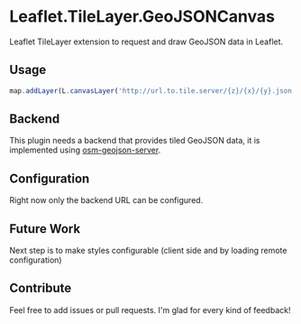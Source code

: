 # Leaflet.TileLayer.GeoJSONCanvas

Leaflet TileLayer extension to request and draw GeoJSON data in Leaflet.

## Usage

```js
map.addLayer(L.canvasLayer('http://url.to.tile.server/{z}/{x}/{y}.json'));
```

## Backend
This plugin needs a backend that provides tiled GeoJSON data, it is implemented using [osm-geojson-server](https://github.com/anetz89/osm-geojson-server).

## Configuration
Right now only the backend URL can be configured.

## Future Work
Next step is to make styles configurable (client side and by loading remote configuration)

## Contribute
Feel free to add issues or pull requests. I'm glad for every kind of feedback!